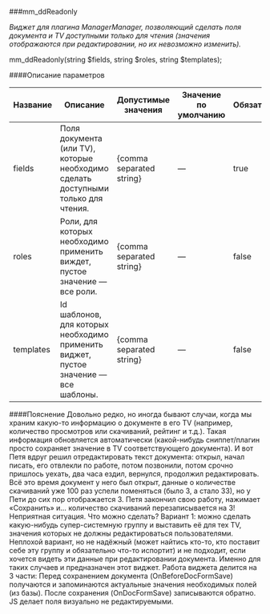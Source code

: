 ###mm_ddReadonly

*Виджет для плагина ManagerManager, позволяющий сделать поля документа и TV доступными только для чтения (значения отображаются при редактировании, но их невозможно изменить).*

mm_ddReadonly(string $fields, string $roles, string $templates);

####Описание параметров

Название|Описание|Допустимые значения|Значение по умолчанию|Обязателен?
--------|--------|-------------------|---------------------|-----------
fields|Поля документа (или TV), которые необходимо сделать доступными только для чтения.|{comma separated string}|—|true
roles|Роли, для которых необходимо применить виждет, пустое значение — все роли.|{comma separated string}|—|false
templates|Id шаблонов, для которых необходимо применить виджет, пустое значение — все шаблоны.|{comma separated string}|—|false


####Пояснение
Довольно редко, но иногда бывают случаи, когда мы храним какую-то информацию о документе в его TV (например, количество просмотров или скачиваний, рейтинг и т.д.). Такая информация обновляется автоматически (какой-нибудь сниппет/плагин просто сохраняет значение в TV соответствующего документа). И вот Петя вдруг решил отредактировать текст документа: открыл, начал писать, его отвлекли по работе, потом позвонили, потом срочно пришлось уехать, два часа ездил, вернулся, продолжил редактировать. Всё это время документ у него был открыт, данные о количестве скачиваний уже 100 раз успели поменяться (было 3, а стало 33), но у Пети до сих пор отображается 3. Петя закончил свою работу, нажимает «Сохранить» и… количество скачиваний перезаписывается на 3! Неприятная ситуация. Что можно сделать? Вариант 1: можно сделать какую-нибудь супер-системную группу и выставить её для тех TV, значения которых не должны редактироваться пользователями. Неплохой вариант, но не надёжный (может найтись кто-то, кто поставит себе эту группу и обязательно что-то испортит) и не подходит, если хочется видеть эти данные при редактировании документа. Именно для таких случаев и предназначен этот виджет.
Работа виджета делится на 3 части:
Перед сохранением документа (OnBeforeDocFormSave) получаются и запоминаются актуальные значения необходимых полей (из базы).
После сохранения (OnDocFormSave) записываются обратно.
JS делает поля визуально не редактируемыми.